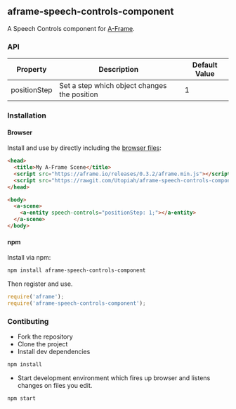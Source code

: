 ## aframe-speech-controls-component

A Speech Controls component for [A-Frame](https://aframe.io).

### API

| Property | Description | Default Value |
| -------- | ----------- | ------------- |
| positionStep | Set a step which object changes the position | 1 |

### Installation

#### Browser

Install and use by directly including the [browser files](dist):

```html
<head>
  <title>My A-Frame Scene</title>
  <script src="https://aframe.io/releases/0.3.2/aframe.min.js"></script>
  <script src="https://rawgit.com/Utopiah/aframe-speech-controls-component/master/dist/aframe-speech-controls-component.min.js"></script>
</head>

<body>
  <a-scene>
    <a-entity speech-controls="positionStep: 1;"></a-entity>
  </a-scene>
</body>
```

#### npm

Install via npm:

```bash
npm install aframe-speech-controls-component
```

Then register and use.

```js
require('aframe');
require('aframe-speech-controls-component');
```

### Contibuting

- Fork the repository
- Clone the project
- Install dev dependencies 
```sh
npm install
```
- Start development environment which fires up browser and listens changes on files you edit.
```sh
npm start
```
